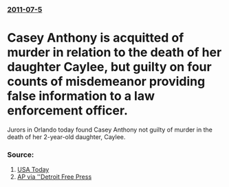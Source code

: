 ### [2011-07-5](/news/2011/07/5/index.md)

# Casey Anthony is acquitted of murder in relation to the death of her daughter Caylee, but guilty on four counts of misdemeanor providing false information to a law enforcement officer. 

Jurors in Orlando today found Casey Anthony not guilty of murder in the death of her 2-year-old daughter, Caylee.


### Source:

1. [USA Today](http://content.usatoday.com/communities/ondeadline/post/2011/07/casey-anthony-jury-reaches-verdict/1)
2. [AP via ''Detroit Free Press](http://www.freep.com/article/20110705/NEWS07/110705037/Casey-Anthony-acquitted-daughter-s-slaying)
